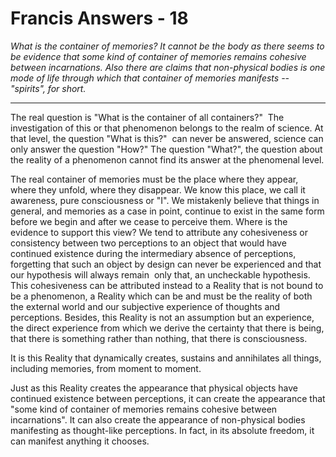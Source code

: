 # Francis Answers - 18

_What is the container of memories? It cannot be the body as there seems to be evidence that some kind of container of memories remains cohesive between incarnations. Also there are claims that non-physical bodies is one mode of life through which that container of memories manifests -- "spirits", for short._

* * *

The real question is "What is the container of all containers?"  The investigation of this or that phenomenon belongs to the realm of science. At that level, the question "What is this?"  can never be answered, science can only answer the question "How?" The question "What?", the question about the reality of a phenomenon cannot find its answer at the phenomenal level.

The real container of memories must be the place where they appear, where they unfold, where they disappear. We know this place, we call it awareness, pure consciousness or "I". We mistakenly believe that things in general, and memories as a case in point, continue to exist in the same form before we begin and after we cease to perceive them. Where is the evidence to support this view? We tend to attribute any cohesiveness or consistency between two perceptions to an object that would have continued existence during the intermediary absence of perceptions, forgetting that such an object by design can never be experienced and that our hypothesis will always remain  only that, an uncheckable hypothesis. This cohesiveness can be attributed instead to a Reality that is not bound to be a phenomenon, a Reality which can be and must be the reality of both the external world and our subjective experience of thoughts and perceptions. Besides, this Reality is not an assumption but an experience, the direct experience from which we derive the certainty that there is being, that there is something rather than nothing, that there is consciousness.

It is this Reality that dynamically creates, sustains and annihilates all things, including memories, from moment to moment.

Just as this Reality creates the appearance that physical objects have continued existence between perceptions, it can create the appearance that "some kind of container of memories remains cohesive between incarnations". It can also create the appearance of non-physical bodies manifesting as thought-like perceptions. In fact, in its absolute freedom, it can manifest anything it chooses.

